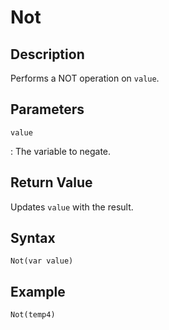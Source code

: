 # Not

## Description
Performs a NOT operation on `value`.

## Parameters
`value`

:   The variable to negate.

## Return Value
Updates `value` with the result.

## Syntax
```
Not(var value)
```

## Example
```
Not(temp4)
```
